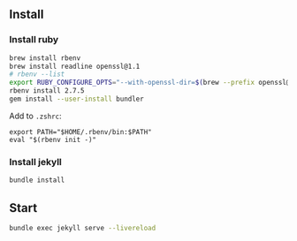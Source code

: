 ## Install

### Install ruby

```sh
brew install rbenv
brew install readline openssl@1.1
# rbenv --list
export RUBY_CONFIGURE_OPTS="--with-openssl-dir=$(brew --prefix openssl@1.1) --with-readline-dir=$(brew --prefix readline)"
rbenv install 2.7.5
gem install --user-install bundler
```

Add to `.zshrc`:

```
export PATH="$HOME/.rbenv/bin:$PATH"
eval "$(rbenv init -)"
```

### Install jekyll

```sh
bundle install
```

## Start

```sh
bundle exec jekyll serve --livereload
```
